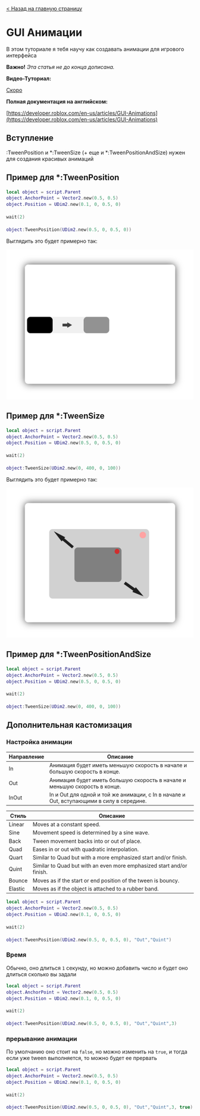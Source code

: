 [< Назад на главную страницу](/)
# GUI Анимации

В этом туториале я тебя научу как создавать анимации для игрового интерфейса

**Важно!** *Эта статья не до конца дописана.*

**Видео-Туториал:**

[Скоро](/luarbxstudio/guianims)

**Полная документация на английском:**

[https://developer.roblox.com/en-us/articles/GUI-Animations](https://developer.roblox.com/en-us/articles/GUI-Animations)

## Вступление

:TweenPosition и *:TweenSize (+ еще и *:TweenPositionAndSize) нужен для создания красивых анимаций

## Пример для *:TweenPosition
````lua
local object = script.Parent
object.AnchorPoint = Vector2.new(0.5, 0.5)
object.Position = UDim2.new(0.1, 0, 0.5, 0)
 
wait(2)
 
object:TweenPosition(UDim2.new(0.5, 0, 0.5, 0))
````

Выглядить это будет примерно так:

![tweenpos.png](/images/tweenpos.png)

## Пример для *:TweenSize
````lua
local object = script.Parent
object.AnchorPoint = Vector2.new(0.5, 0.5)
object.Position = UDim2.new(0.5, 0, 0.5, 0)
 
wait(2)
 
object:TweenSize(UDim2.new(0, 400, 0, 100))
````

Выглядить это будет примерно так:

![tweensize.png](/images/tweensize.png)

## Пример для *:TweenPositionAndSize
````lua
local object = script.Parent
object.AnchorPoint = Vector2.new(0.5, 0.5)
object.Position = UDim2.new(0.5, 0, 0.5, 0)
 
wait(2)
 
object:TweenSize(UDim2.new(0, 400, 0, 100))
````

## Дополнительная кастомизация

### Настройка анимации

| Направление | Описание |
|---------|-----------|
| In | Анимация будет иметь меньшую скорость в начале и большую скорость в конце. |
| Out | Анимация будет иметь большую скорость в начале и меньшую скорость в конце. |
| InOut | In и Out для одной и той же анимации, с In в начале и Out, вступающими в силу в середине. |


| Стиль | Описание |
|-----|-----------|
| Linear | Moves at a constant speed. |
| Sine | Movement speed is determined by a sine wave. |
| Back | Tween movement backs into or out of place. |
| Quad | Eases in or out with quadratic interpolation. |
| Quart | Similar to Quad but with a more emphasized start and/or finish. |
| Quint | Similar to Quad but with an even more emphasized start and/or finish. |
| Bounce | Moves as if the start or end position of the tween is bouncy. |
| Elastic | Moves as if the object is attached to a rubber band. |

````lua
local object = script.Parent
object.AnchorPoint = Vector2.new(0.5, 0.5)
object.Position = UDim2.new(0.1, 0, 0.5, 0)
 
wait(2)
 
object:TweenPosition(UDim2.new(0.5, 0, 0.5, 0), "Out","Quint")
````

### Время

Обычно, оно длиться ``1`` секунду, но можно добавить число и будет оно длиться сколько вы задали

````lua
local object = script.Parent
object.AnchorPoint = Vector2.new(0.5, 0.5)
object.Position = UDim2.new(0.1, 0, 0.5, 0)
 
wait(2)
 
object:TweenPosition(UDim2.new(0.5, 0, 0.5, 0), "Out","Quint",3)
````

### прерывание анимации

По умолчанию оно стоит на ``false``, но можно изменить на ``true``, и тогда если уже tween выполняется, то можно будет ее прервать

````lua
local object = script.Parent
object.AnchorPoint = Vector2.new(0.5, 0.5)
object.Position = UDim2.new(0.1, 0, 0.5, 0)
 
wait(2)
 
object:TweenPosition(UDim2.new(0.5, 0, 0.5, 0), "Out","Quint",3, true)
````
